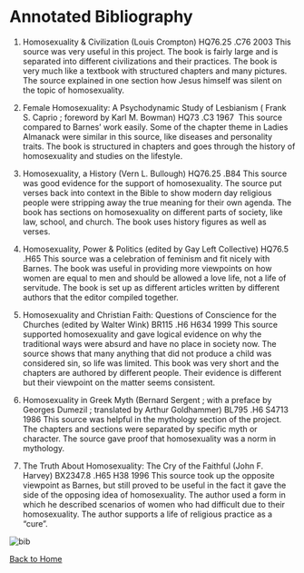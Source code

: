 # Annotated Bibliography

1. Homosexuality & Civilization (Louis Crompton) HQ76.25 .C76 2003
This source was very useful in this project. The book is fairly large and is separated into different civilizations and their practices. The book is very much like a textbook with structured chapters and many pictures. The source explained in one section how Jesus himself was silent on the topic of homosexuality. 

2.  Female Homosexuality: A Psychodynamic Study of Lesbianism ( Frank S. Caprio ; foreword by Karl M. Bowman) HQ73 .C3 1967 
This source compared to Barnes’ work easily. Some of the chapter theme in Ladies Almanack were similar in this source, like diseases and personality traits. The book is structured in chapters and goes through the history of homosexuality and studies on the lifestyle.

3. Homosexuality, a History (Vern L. Bullough) HQ76.25 .B84
This source was good evidence for the support of homosexuality. The source put verses back into context in the Bible to show modern day religious people were stripping away the true meaning for their own agenda. The book has sections on homosexuality on different parts of society, like law, school, and church. The book uses history figures as well as verses. 

4. Homosexuality, Power & Politics (edited by Gay Left Collective) HQ76.5 .H65
This source was a celebration of feminism and fit nicely with Barnes. The book was useful in providing more viewpoints on how women are equal to men and should be allowed a love life, not a life of servitude. The book is set up as different articles written by different authors that the editor compiled together. 

5. Homosexuality and Christian Faith: Questions of Conscience for the Churches (edited by Walter Wink) BR115 .H6 H634 1999
This source supported homosexuality and gave logical evidence on why the traditional ways were absurd and have no place in society now. The source shows that many anything that did not produce a child was considered sin, so life was limited. This book was very short and the chapters are authored by different people. Their evidence is different but their viewpoint on the matter seems consistent. 

6. Homosexuality in Greek Myth (Bernard Sergent ; with a preface by Georges Dumezil ; translated by Arthur Goldhammer) BL795 .H6 S4713 1986
This source was helpful in the mythology section of the project. The chapters and sections were separated by specific myth or character. The source gave proof that homosexuality was a norm in mythology. 

7. The Truth About Homosexuality: The Cry of the Faithful (John F. Harvey) BX2347.8 .H65 H38 1996
This source took up the opposite viewpoint as Barnes, but still proved to be useful in the fact it gave the side of the opposing idea of homosexuality. The author used a form in which he described scenarios of women who had difficult due to their homosexuality. The author supports a life of religious practice as a “cure”.
	
![bib](https://lh3.googleusercontent.com/-_uDA8qd-24Y/WJ-gHs0clGI/AAAAAAAAAG4/cc5NeL5EyuckCwXxinOl8zZD6imBUtVkwCLcB/s0/bib.jpg "bib.jpg")



[Back to Home](/ladiesalmanack/) 
